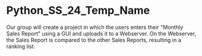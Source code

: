 # Python_SS_24_Temp_Name

Our group will create a project in which the users enters their "Monthly Sales Report" using a GUI and uploads it to a Webserver. On the Webserver, the Sales Report is compared to the other Sales Reports, resulting in a ranking list.
